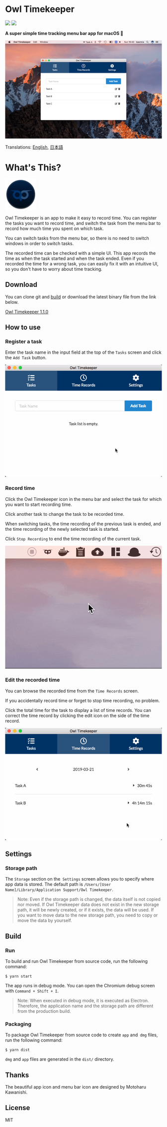 # Owl Timekeeper

<p>
<img src="https://img.shields.io/github/release/kawmra/Owl-Timekeeper.svg">
<img src="https://img.shields.io/github/license/kawmra/Owl-Timekeeper.svg">
</p>

<b align="center">A super simple time tracking menu bar app for macOS 🦉</b>

![Screenshot](./assets/screenshot.png)

Translations: [English](https://github.com/kawmra/Owl-Timekeeper/blob/master/README.md), [日本語](https://github.com/kawmra/Owl-Timekeeper/blob/master/README.ja.md)

# What's This?

<img alt="Owl Timekeeper Icon" src="./build/icon.png" width="100">

Owl Timekeeper is an app to make it easy to record time.
You can register the tasks you want to record time, and switch the task from the menu bar to record how much time you spent on which task.

You can switch tasks from the menu bar, so there is no need to switch windows in order to switch tasks.

The recorded time can be checked with a simple UI.
This app records the time as when the task started and when the task ended.
Even if you recorded the time for a wrong task, you can easily fix it with an intuitive UI, so you don't have to worry about time tracking.

## Download

You can clone git and [build](#build) or download the latest binary file from the link below.

[Owl Timekeeper 1.1.0](https://github.com/kawmra/Owl-Timekeeper/releases/download/v1.1.0/Owl.Timekeeper-1.1.0.dmg)

## How to use

### Register a task

Enter the task name in the input field at the top of the `Tasks` screen and click the `Add Task` button.

![Create a New Task](./assets/create_a_task.gif)

### Record time

Click the Owl Timekeeper icon in the menu bar and select the task for which you want to start recording time.

Click another task to change the task to be recorded time.

When switching tasks, the time recording of the previous task is ended, and the time recording of the newly selected task is started.

Click `Stop Recording` to end the time recording of the current task.

![Record time](./assets/record_time.gif)

### Edit the recorded time

You can browse the recorded time from the `Time Records` screen.

If you accidentally record time or forget to stop time recording, no problem.

Click the total time for the task to display a list of time records. You can correct the time record by clicking the edit icon on the side of the time record.

![Edit a Time Record](./assets/edit_records.gif)

## Settings

### Storage path

The `Storage` section on the` Settings` screen allows you to specify where app data is stored.
The default path is `/Users/[User Name]/Library/Application Support/Owl Timekeeper`.

> Note:
> Even if the storage path is changed, the data itself is not copied nor moved. If Owl Timekeeper data does not exist in the new storage path, it will be newly created, or if it exists, the data will be used.
> If you want to move data to the new storage path, you need to copy or move the data by yourself.

## Build

### Run

To build and run Owl Timekeeper from source code, run the following command:

```
$ yarn start
```

The app runs in debug mode. You can open the Chromium debug screen with `Command + Shift + I`.

> Note:
> When executed in debug mode, it is executed as Electron. Therefore, the application name and the storage path are different from the production build.

### Packaging

To package Owl Timekeeper from source code to create `app` and` dmg` files, run the following command:

```
$ yarn dist
```

`dmg` and `app` files are generated in the `dist/` directory.

## Thanks

The beautiful app icon and menu bar icon are designed by Motoharu Kawanishi.

## License

MIT
